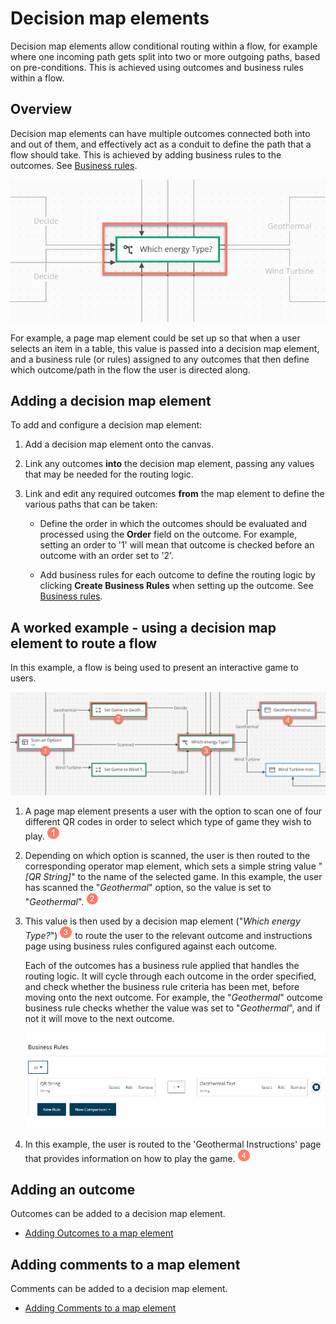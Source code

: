 # Decision map elements 

<head>
  <meta name="guidename" content="Flow"/>
  <meta name="context" content="GUID-9ca6d47d-cb8f-40dd-8514-381dca308957"/>
</head>


Decision map elements allow conditional routing within a flow, for example where one incoming path gets split into two or more outgoing paths, based on pre-conditions. This is achieved using outcomes and business rules within a flow.

## Overview 

Decision map elements can have multiple outcomes connected both into and out of them, and effectively act as a conduit to define the path that a flow should take. This is achieved by adding business rules to the outcomes. See [Business rules](c-flo-Canvas_Business_Rules_e8860ab5-4260-449c-b72d-137d9902baec.md).

![The Decision map element](../Images/img-flo-ME_decisionv2_c67cafcb-e7ef-47fa-b97d-0b732881de6d.png)

For example, a page map element could be set up so that when a user selects an item in a table, this value is passed into a decision map element, and a business rule \(or rules\) assigned to any outcomes that then define which outcome/path in the flow the user is directed along.

## Adding a decision map element 

To add and configure a decision map element:

1.  Add a decision map element onto the canvas.
2.  Link any outcomes **into** the decision map element, passing any values that may be needed for the routing logic.
3.  Link and edit any required outcomes **from** the map element to define the various paths that can be taken:

    -   Define the order in which the outcomes should be evaluated and processed using the **Order** field on the outcome. For example, setting an order to '1' will mean that outcome is checked before an outcome with an order set to '2'.

    -   Add business rules for each outcome to define the routing logic by clicking **Create Business Rules** when setting up the outcome. See [Business rules](c-flo-Canvas_Business_Rules_e8860ab5-4260-449c-b72d-137d9902baec.md).


## A worked example - using a decision map element to route a flow 

In this example, a flow is being used to present an interactive game to users.

![Using a decision map element to route a flow](../Images/img-flo-ME_decisionv2_we_7514f817-7c06-475d-999e-d3c7a8e6dede.png)

1.  A page map element presents a user with the option to scan one of four different QR codes in order to select which type of game they wish to play. ![Step 1](../Images/img-flo-Step1_ed936f88-97de-4cc1-98ac-9f351a84a1bb.png)
2.  Depending on which option is scanned, the user is then routed to the corresponding operator map element, which sets a simple string value "*\[QR String\]*" to the name of the selected game. In this example, the user has scanned the "*Geothermal*" option, so the value is set to "*Geothermal*". ![Step 2](../Images/img-flo-Step2_c61b5577-5d61-4de6-9cfd-7eb5f4587ce0.png)
3.  This value is then used by a decision map element \("*Which energy Type?*"\) ![Step 3](../Images/img-flo-Step3_80c92964-4950-401a-b366-9af635fc20e7.png) to route the user to the relevant outcome and instructions page using business rules configured against each outcome.

    Each of the outcomes has a business rule applied that handles the routing logic. It will cycle through each outcome in the order specified, and check whether the business rule criteria has been met, before moving onto the next outcome. For example, the "*Geothermal*" outcome business rule checks whether the value was set to "*Geothermal*", and if not it will move to the next outcome.

    ![The Geothermal business rule](../Images/img-flo-ME_Decision_BR_f3a0a789-98e0-464b-8270-a6eb94831393.png)

4.  In this example, the user is routed to the 'Geothermal Instructions' page that provides information on how to play the game. ![Step 4](../Images/img-flo-Step4_a9fc9306-20bb-4f06-b6c7-616c9df561cb.png)

## Adding an outcome 

Outcomes can be added to a decision map element.

-   [Adding Outcomes to a map element](c-flo-Config_Outcomes_d524e869-12d3-4f1f-b671-84872998773f.md)


## Adding comments to a map element 

Comments can be added to a decision map element.

-   [Adding Comments to a map element](c-flo-Config_Comments_647ce9d6-5c9e-4e27-aa29-1a69732957a5.md)